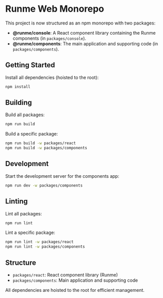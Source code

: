 # Runme Web Monorepo

This project is now structured as an npm monorepo with two packages:

- **@runme/console**: A React component library containing the Runme components (in `packages/console`).
- **@runme/components**: The main application and supporting code (in `packages/components`).

## Getting Started

Install all dependencies (hoisted to the root):

```sh
npm install
```

## Building

Build all packages:

```sh
npm run build
```

Build a specific package:

```sh
npm run build -w packages/react
npm run build -w packages/components
```

## Development

Start the development server for the components app:

```sh
npm run dev -w packages/components
```

## Linting

Lint all packages:

```sh
npm run lint
```

Lint a specific package:

```sh
npm run lint -w packages/react
npm run lint -w packages/components
```

## Structure

- `packages/react`: React component library (Runme)
- `packages/components`: Main application and supporting code

All dependencies are hoisted to the root for efficient management.
